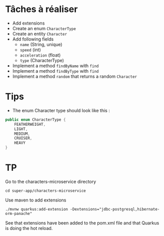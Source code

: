 # Tâches à réaliser 

- Add extensions
- Create an enum ```CharacterType```
- Create an entity ```Character```
- Add following fields 
  - ```name``` (String, unique)
  - ```speed``` (int)
  - ```acceleration``` (float)
  - ```type``` (CharacterType)
- Implement a method ```findByName``` with ```find```
- Implement a method ```findByType``` with ```find```
- Implement a method ```random``` that returns a random ```Character```


# Tips

- The enum Character type should look like this : 
```java
public enum CharacterType {
    FEATHERWEIGHT,
    LIGHT,
    MEDIUM,
    CRUISER, 
    HEAVY
}
```

# TP

Go to the  characters-microservice directory
```shell
cd super-app/characters-microservice
```

Use maven to add extensions
```shell
./mvnw quarkus:add-extension -Dextensions="jdbc-postgresql,hibernate-orm-panache"
```

See that extensions have been added to the pom.xml file and that Quarkus is doing the hot reload.


